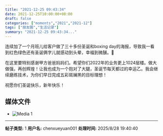 ```yaml
---
title: "2021-12-25 09:43:34"
date: 2021-12-25T10:00:00+08:00
draft: false
categories: ["moments","2021","2021-12"]
tags: ["朋友圈","生活记录"]
summary: "2021-12-25 09:43:34..."
---
```


连续加了一个月班儿给客户做了三十多份圣诞和boxing day的海报，导致我一看到红色绿色还有圣诞俩字儿就感动到头晕，幸福到微醺。🥵

在这里要特别感谢甲方爸爸妈妈们。希望你们2022年的业务更上1024层楼。做大做强，再创辉煌！让我也成为一个抱对了大腿，圣诞节每天都过的幸运乙。我会继续磨练技术，为你们早日完成五彩斑斓黑的目标理想！

祝愿你们圣诞快乐，新年快乐！

## 媒体文件

- ![Media 1](/Moments/photos/2021-12-25/202112250943340.jpg)

---

**帖子类型:** 1
**用户名:** chenxueyuan001
**处理时间:** 2025/8/28 19:40:40